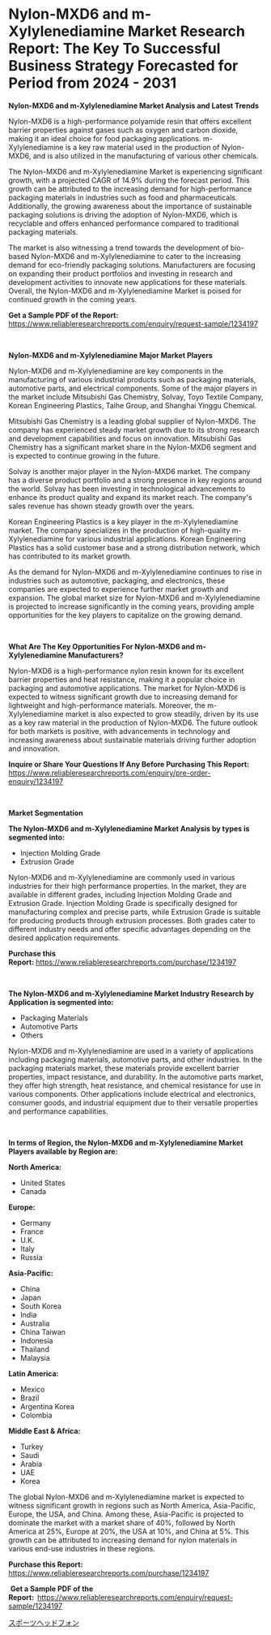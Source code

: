 <p><h1>Nylon-MXD6 and m-Xylylenediamine Market Research Report: The Key To Successful Business Strategy Forecasted for Period from 2024 - 2031</h1></p><p><strong>Nylon-MXD6 and m-Xylylenediamine Market Analysis and Latest Trends</strong></p>
<p><p>Nylon-MXD6 is a high-performance polyamide resin that offers excellent barrier properties against gases such as oxygen and carbon dioxide, making it an ideal choice for food packaging applications. m-Xylylenediamine is a key raw material used in the production of Nylon-MXD6, and is also utilized in the manufacturing of various other chemicals.</p><p>The Nylon-MXD6 and m-Xylylenediamine Market is experiencing significant growth, with a projected CAGR of 14.9% during the forecast period. This growth can be attributed to the increasing demand for high-performance packaging materials in industries such as food and pharmaceuticals. Additionally, the growing awareness about the importance of sustainable packaging solutions is driving the adoption of Nylon-MXD6, which is recyclable and offers enhanced performance compared to traditional packaging materials.</p><p>The market is also witnessing a trend towards the development of bio-based Nylon-MXD6 and m-Xylylenediamine to cater to the increasing demand for eco-friendly packaging solutions. Manufacturers are focusing on expanding their product portfolios and investing in research and development activities to innovate new applications for these materials. Overall, the Nylon-MXD6 and m-Xylylenediamine Market is poised for continued growth in the coming years.</p></p>
<p><strong>Get a Sample PDF of the Report:&nbsp;</strong> <a href="https://www.reliableresearchreports.com/enquiry/request-sample/1234197">https://www.reliableresearchreports.com/enquiry/request-sample/1234197</a></p>
<p>&nbsp;</p>
<p><strong>Nylon-MXD6 and m-Xylylenediamine Major Market Players</strong></p>
<p><p>Nylon-MXD6 and m-Xylylenediamine are key components in the manufacturing of various industrial products such as packaging materials, automotive parts, and electrical components. Some of the major players in the market include Mitsubishi Gas Chemistry, Solvay, Toyo Textile Company, Korean Engineering Plastics, Taihe Group, and Shanghai Yinggu Chemical.</p><p>Mitsubishi Gas Chemistry is a leading global supplier of Nylon-MXD6. The company has experienced steady market growth due to its strong research and development capabilities and focus on innovation. Mitsubishi Gas Chemistry has a significant market share in the Nylon-MXD6 segment and is expected to continue growing in the future.</p><p>Solvay is another major player in the Nylon-MXD6 market. The company has a diverse product portfolio and a strong presence in key regions around the world. Solvay has been investing in technological advancements to enhance its product quality and expand its market reach. The company's sales revenue has shown steady growth over the years.</p><p>Korean Engineering Plastics is a key player in the m-Xylylenediamine market. The company specializes in the production of high-quality m-Xylylenediamine for various industrial applications. Korean Engineering Plastics has a solid customer base and a strong distribution network, which has contributed to its market growth.</p><p>As the demand for Nylon-MXD6 and m-Xylylenediamine continues to rise in industries such as automotive, packaging, and electronics, these companies are expected to experience further market growth and expansion. The global market size for Nylon-MXD6 and m-Xylylenediamine is projected to increase significantly in the coming years, providing ample opportunities for the key players to capitalize on the growing demand.</p></p>
<p>&nbsp;</p>
<p><strong>What Are The Key Opportunities For Nylon-MXD6 and m-Xylylenediamine Manufacturers?</strong></p>
<p><p>Nylon-MXD6 is a high-performance nylon resin known for its excellent barrier properties and heat resistance, making it a popular choice in packaging and automotive applications. The market for Nylon-MXD6 is expected to witness significant growth due to increasing demand for lightweight and high-performance materials. Moreover, the m-Xylylenediamine market is also expected to grow steadily, driven by its use as a key raw material in the production of Nylon-MXD6. The future outlook for both markets is positive, with advancements in technology and increasing awareness about sustainable materials driving further adoption and innovation.</p></p>
<p><strong>Inquire or Share Your Questions If Any Before Purchasing This Report:</strong> <a href="https://www.reliableresearchreports.com/enquiry/pre-order-enquiry/1234197">https://www.reliableresearchreports.com/enquiry/pre-order-enquiry/1234197</a></p>
<p>&nbsp;</p>
<p><strong>Market Segmentation</strong></p>
<p><strong>The Nylon-MXD6 and m-Xylylenediamine Market Analysis by types is segmented into:</strong></p>
<p><ul><li>Injection Molding Grade</li><li>Extrusion Grade</li></ul></p>
<p><p>Nylon-MXD6 and m-Xylylenediamine are commonly used in various industries for their high performance properties. In the market, they are available in different grades, including Injection Molding Grade and Extrusion Grade. Injection Molding Grade is specifically designed for manufacturing complex and precise parts, while Extrusion Grade is suitable for producing products through extrusion processes. Both grades cater to different industry needs and offer specific advantages depending on the desired application requirements.</p></p>
<p><strong>Purchase this Report:&nbsp;</strong><a href="https://www.reliableresearchreports.com/purchase/1234197">https://www.reliableresearchreports.com/purchase/1234197</a></p>
<p>&nbsp;</p>
<p><strong>The Nylon-MXD6 and m-Xylylenediamine Market Industry Research by Application is segmented into:</strong></p>
<p><ul><li>Packaging Materials</li><li>Automotive Parts</li><li>Others</li></ul></p>
<p><p>Nylon-MXD6 and m-Xylylenediamine are used in a variety of applications including packaging materials, automotive parts, and other industries. In the packaging materials market, these materials provide excellent barrier properties, impact resistance, and durability. In the automotive parts market, they offer high strength, heat resistance, and chemical resistance for use in various components. Other applications include electrical and electronics, consumer goods, and industrial equipment due to their versatile properties and performance capabilities.</p></p>
<p>&nbsp;</p>
<p><strong>In terms of Region, the Nylon-MXD6 and m-Xylylenediamine Market Players available by Region are:</strong></p>
<p>
    <p> <strong> North America: </strong>
        <ul>
            <li>United States</li>
            <li>Canada</li>
        </ul>
        </p> 
    <p> <strong> Europe: </strong>
        <ul>
            <li>Germany</li>
            <li>France</li>
            <li>U.K.</li>
            <li>Italy</li>
            <li>Russia</li>
        </ul>
        </p> 
    <p> <strong> Asia-Pacific: </strong>
        <ul>
            <li>China</li>
            <li>Japan</li>
            <li>South Korea</li>
            <li>India</li>
            <li>Australia</li>
            <li>China Taiwan</li>
            <li>Indonesia</li>
            <li>Thailand</li>
            <li>Malaysia</li>
        </ul>
        </p> 
    <p> <strong> Latin America: </strong>
        <ul>
            <li>Mexico</li>
            <li>Brazil</li>
            <li>Argentina Korea</li>
            <li>Colombia</li>
        </ul>
        </p> 
    <p> <strong> Middle East & Africa: </strong>
        <ul>
            <li>Turkey</li>
            <li>Saudi</li>
            <li>Arabia</li>
            <li>UAE</li>
            <li>Korea</li>
        </ul>
    </p>
    </p>
<p><p>The global Nylon-MXD6 and m-Xylylenediamine market is expected to witness significant growth in regions such as North America, Asia-Pacific, Europe, the USA, and China. Among these, Asia-Pacific is projected to dominate the market with a market share of 40%, followed by North America at 25%, Europe at 20%, the USA at 10%, and China at 5%. This growth can be attributed to increasing demand for nylon materials in various end-use industries in these regions.</p></p>
<p><strong>Purchase this Report: </strong><a href="https://www.reliableresearchreports.com/purchase/1234197">https://www.reliableresearchreports.com/purchase/1234197</a></p>
<p>&nbsp;<strong>Get a Sample PDF of the Report:&nbsp;&nbsp;</strong><a href="https://www.reliableresearchreports.com/enquiry/request-sample/1234197">https://www.reliableresearchreports.com/enquiry/request-sample/1234197</a></p>
<p><strong></strong></p>
<p><p><a href="https://github.com/mreklxf44233/Market-Research-Report-List-1/blob/main/6930077702.md">スポーツヘッドフォン</a></p></p>